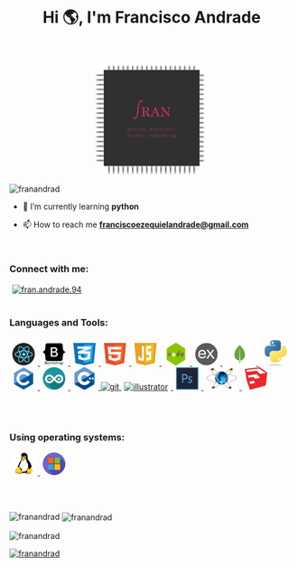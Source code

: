 <h1 align="center">Hi 🌎, I'm Francisco Andrade</h1>
<br>

<p align="center"> <img src="banner/circuit-electronic.png" alt="franandrad" height="200" width="200"/> </p>

<p align="left"> <img src="https://komarev.com/ghpvc/?username=franandrad&label=Profile%20views&color=0e75b6&style=flat" alt="franandrad" /> </p>

- 🌱 I’m currently learning **python**

- 📫 How to reach me **franciscoezequielandrade@gmail.com**

<br>
<h3 align="left">Connect with me:</h3>
<p align="left">
<a href="https://instagram.com/fran.andrade.94" target="blank"><img align="center" src="https://raw.githubusercontent.com/rahuldkjain/github-profile-readme-generator/master/src/images/icons/Social/instagram.svg" alt="fran.andrade.94" height="40" width="30" hspace="5"/></a>
<br><br>

</p>
<h3 align="left">Languages and Tools:</h3>
<p align="left"> 
<a href="https://react-bootstrap.github.io/" target="_blank" rel="noreferrer"> <img src="icons/react.png" alt="react" width="40" height="40"hspace="5"/> </a> 
<a href="https://getbootstrap.com" target="_blank" rel="noreferrer"> <img src="https://raw.githubusercontent.com/devicons/devicon/master/icons/bootstrap/bootstrap-plain-wordmark.svg" alt="bootstrap" width="40" height="40"hspace="5"/> </a>
<a href="https://www.w3schools.com/css/" target="_blank" rel="noreferrer"> <img src="icons/css3.png" alt="css3" width="40" height="40"hspace="5"/> </a>
<a href="https://www.w3.org/html/" target="_blank" rel="noreferrer"> <img src="icons/html5.png" alt="html5" width="40" height="40"hspace="5"/> </a>
<a href="https://developer.mozilla.org/en-US/docs/Web/JavaScript" target="_blank" rel="noreferrer"> <img src="icons/js.png" alt="javascript" width="40" height="40"hspace="5"/> </a> 
<a href="https://nodejs.org/es" target="_blank" rel="noreferrer"> <img src="icons/nodejs.png" alt="nodejs" width="40" height="40"hspace="5"/> </a>
<a href="https://expressjs.com/es/" target="_blank" rel="noreferrer"> <img src="icons/express.png" alt="express" width="40" height="40"hspace="5"/> </a>
<a href="https://www.mongodb.com/" target="_blank" rel="noreferrer"> <img src="icons/mongodb.png" alt="mongodb" width="50" height="40"hspace="5"/> </a>
<a href="https://www.python.org/" target="_blank" rel="noreferrer"> <img src="icons/python.png" alt="python" width="50" height="50"hspace="5"/> </a>
<a href="https://www.cprogramming.com/" target="_blank" rel="noreferrer"> <img src="https://raw.githubusercontent.com/devicons/devicon/master/icons/c/c-original.svg" alt="c" width="40" height="40"hspace="5"/> </a>
<a href="https://www.arduino.cc/" target="_blank" rel="noreferrer"> <img src="icons/arduino.png" alt="arduino" width="40" height="40"hspace="5"/> </a>
<a href="https://www.w3schools.com/cpp/" target="_blank" rel="noreferrer"> <img src="https://raw.githubusercontent.com/devicons/devicon/master/icons/cplusplus/cplusplus-original.svg" alt="cplusplus" width="40" height="40"hspace="5"/> </a> 
<a href="https://git-scm.com/" target="_blank" rel="noreferrer"> <img src="https://www.vectorlogo.zone/logos/git-scm/git-scm-icon.svg" alt="git" width="40" height="40"/> </a>
<a href="https://www.adobe.com/in/products/illustrator.html" target="_blank" rel="noreferrer"> <img src="https://www.vectorlogo.zone/logos/adobe_illustrator/adobe_illustrator-icon.svg" alt="illustrator" width="40" height="40"hspace="5"/> </a> 
<a href="https://www.photoshop.com/en" target="_blank" rel="noreferrer"> <img src="icons/ps.jpg" alt="photoshop" width="40" height="40"hspace="5"/> </a> 
<a href="https://www.labcenter.com/" target="_blank" rel="noreferrer"> <img src="icons/proteus.png" alt="proteus" height="40"hspace="5"/> </a> 
<a href="https://www.sketchup.com/en" target="_blank" rel="noreferrer"> <img src="icons/sketchup.png" alt="sketchup" width="40" height="40"hspace="5"/> </a> 
</p>
<br><br>

<h3 align="left">Using operating systems:</h3>
<p align="left">
<a href="https://www.linux.org/" target="_blank" rel="noreferrer"> <img src="https://raw.githubusercontent.com/devicons/devicon/master/icons/linux/linux-original.svg" alt="linux" width="40" height="40"hspace="5"/> </a>
<a href="https://www.microsoft.com/es-es/windows" target="_blank" rel="noreferrer"> <img src="icons/win.png" alt="linux" width="40" height="40"hspace="5"/> </a>
</p>
<br><br>

<p><img align="left" src="https://github-readme-stats.vercel.app/api/top-langs?username=franandrad&show_icons=true&locale=en&layout=compact&theme=radical" alt="franandrad"/></p>

<p>&nbsp;<img align="center" src="https://github-readme-stats.vercel.app/api?username=franandrad&show_icons=true&locale=en&theme=radical" alt="franandrad" /></p>

<p><img align="center" src="https://github-readme-streak-stats.herokuapp.com/?user=franandrad&theme=radical" alt="franandrad"/> </p>

<p align="left"> <a href="https://github.com/ryo-ma/github-profile-trophy"><img src="https://github-profile-trophy.vercel.app/?username=franandrad&theme=radical" alt="franandrad" /></a> </p>
